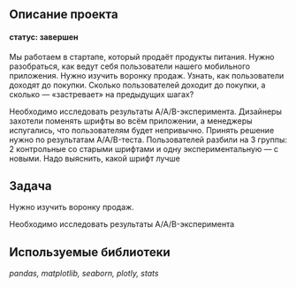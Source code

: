 ## Описание проекта
#### статус: завершен
Мы работаем в стартапе, который продаёт продукты питания. Нужно разобраться, как ведут себя пользователи нашего мобильного приложения.
Нужно изучить воронку продаж. Узнать, как пользователи доходят до покупки. Сколько пользователей доходит до покупки, а сколько — «застревает» на предыдущих шагах?

Необходимо исследовать результаты A/A/B-эксперимента. Дизайнеры захотели поменять шрифты во всём приложении, а менеджеры испугались, что пользователям будет непривычно. Принять решение нужно по результатам A/A/B-теста. Пользователей разбили на 3 группы: 2 контрольные со старыми шрифтами и одну экспериментальную — с новыми. Надо выяснить, какой шрифт лучше

## Задача

Нужно изучить воронку продаж.

Необходимо исследовать результаты A/A/B-эксперимента

## Используемые библиотеки

*pandas, matplotlib, seaborn, plotly, stats*

